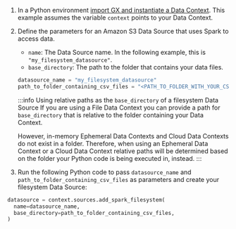 
1. In a Python environment [import GX and instantiate a Data Context](core/installation_and_setup/manage_data_contexts.md).  This example assumes the variable `context` points to your Data Context.

2. Define the parameters for an Amazon S3 Data Source that uses Spark to access data.

    - `name`: The Data Source name.  In the following example, this is `"my_filesystem_datasource"`.
    - `base_directory`: The path to the folder that contains your data files.
    
    ```python title="Python"
    datasource_name = "my_filesystem_datasource"
    path_to_folder_containing_csv_files = "<PATH_TO_FOLDER_WITH_YOUR_CSV_FILES>"
    ```

   :::info Using relative paths as the `base_directory` of a filesystem Data Source
   If you are using a File Data Context you can provide a path for `base_directory` that is relative to the folder containing your Data Context.

   However, in-memory Ephemeral Data Contexts and Cloud Data Contexts do not exist in a folder.  Therefore, when using an Ephemeral Data Context or a Cloud Data Context relative paths will be determined based on the folder your Python code is being executed in, instead.
   :::

3. Run the following Python code to pass `datasource_name` and `path_to_folder_containing_csv_files` as parameters and create your filesystem Data Source:

  ```python title="Python"
datasource = context.sources.add_spark_filesystem(
    name=datasource_name,
    base_directory=path_to_folder_containing_csv_files,
) 
  ```